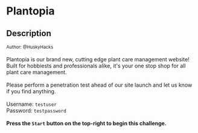 # Plantopia

## Description

<small>Author: @HuskyHacks</small><br><br>Plantopia is our brand new, cutting edge plant care management website! Built for hobbiests and professionals alike, it's your one stop shop for all plant care management. <br><br> Please perform a penetration test ahead of our site launch and let us know if you find anything.
<br><br> Username: <code>testuser</code>
<br> Password: <code>testpassword</code>
<br><br> <b>Press the <code>Start</code> button on the top-right to begin this challenge.</b>


